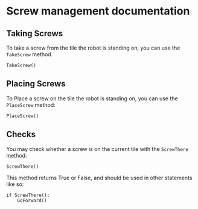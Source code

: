 # __Screw management documentation__
## __Taking Screws__
To take a screw from the tile the robot is standing on, you can use the `TakeScrew` method.

```
TakeScrew()
```

## __Placing Screws__
To Place a screw on the tile the robot is standing on, you can use the `PlaceScrew` method:

```
PlaceScrew()
```

## __Checks__
You may check whether a screw is on the current tile with the `ScrewThere` method:

```
ScrewThere()
```

This method returns True or False, and should be used in other statements like so:

```
if ScrewThere():
    GoForward()
```